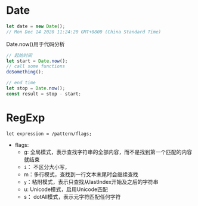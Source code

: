 # Date



```js
let date = new Date();
// Mon Dec 14 2020 11:24:20 GMT+0800 (China Standard Time)
```

Date.now()用于代码分析

```js
// 起始时间
let start = Date.now();
// call some functions
doSomething();

// end time
let stop = Date.now();
const result = stop - start;
```

 

# RegExp



```
let expression = /pattern/flags;
```



* flags:
  * g: 全局模式，表示查找字符串的全部内容，而不是找到第一个匹配的内容就结束
  * `i`： 不区分大小写，
  * m：多行模式，查找到一行文本末尾时会继续查找
  * `y`：粘附模式，表示只查找从lastIndex开始及之后的字符串
  * u: Unicode模式，启用Unicode匹配
  * s： dotAll模式，表示元字符匹配任何字符

